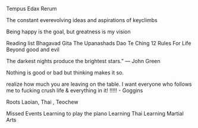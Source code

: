 Tempus Edax Rerum

The constant everevolving ideas and aspirations of keyclimbs


Being happy is the goal, but greatness is my vision


Reading list
Bhagavad Gita 
The Upanashads
Dao Te Ching
12 Rules For Life 
Beyond good and evil


The darkest nights produce the brightest stars.” — John Green 


Nothing is good or bad but thinking makes it so.




realize how much you are leaving on the table. I want everyone who follows me to fucking crush life & everything in it! !!!!! - Goggins


Roots
Laoian, Thai , Teochew

Missed Events
Learning to play the piano
Learning Thai
Learning Martial Arts

